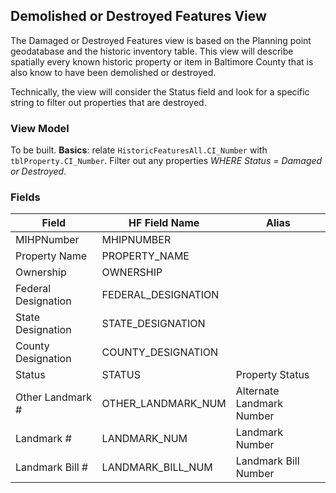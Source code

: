 ## Demolished or Destroyed Features View

The Damaged or Destroyed Features view is based on the Planning point geodatabase and the historic inventory table. This view will describe spatially every known historic property or item in Baltimore County that is also know to have been demolished or destroyed.

Technically, the view will consider the Status field and look for a specific string to filter out properties that are destroyed.

### View Model

To be built.
**Basics**: relate `HistoricFeaturesAll.CI_Number` with `tblProperty.CI_Number`. Filter out any properties *WHERE Status = Damaged or Destroyed*.

### Fields

| Field              | HF Field Name       | Alias                     |
|--------------------|---------------------|---------------------------|
| MIHPNumber         | MHIPNUMBER          |                           |
| Property Name      | PROPERTY_NAME       |                           |
| Ownership          | OWNERSHIP           |                           |
| Federal Designation| FEDERAL_DESIGNATION |                           |
| State Designation  | STATE_DESIGNATION   |                           |
| County Designation | COUNTY_DESIGNATION  |                           |
| Status             | STATUS              | Property Status           |
| Other Landmark #   | OTHER_LANDMARK_NUM  | Alternate Landmark Number |
| Landmark #         | LANDMARK_NUM        | Landmark Number           |
| Landmark Bill #    | LANDMARK_BILL_NUM   | Landmark Bill Number      |